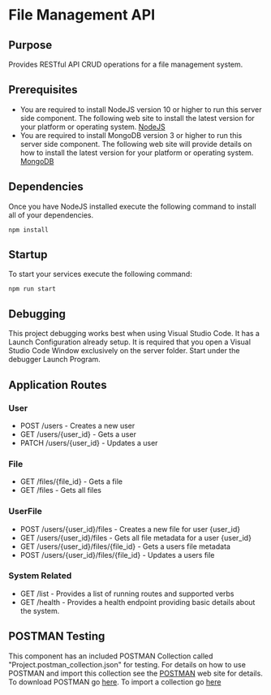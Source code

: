 # File Management API

## Purpose

Provides RESTful API CRUD operations for a file management system.

## Prerequisites

- You are required to install NodeJS version 10 or higher to run this server side component. The following web site to install the latest version for your platform or operating system. [NodeJS](https://nodejs.org/en/download/)
- You are required to install MongoDB version 3 or higher to run this server side component. The following web site will provide details on how to install the latest version for your platform or operating system. [MongoDB](https://docs.mongodb.com/manual/tutorial/install-mongodb-on-os-x/)

## Dependencies

Once you have NodeJS installed execute the following command to install all of your dependencies.

```npm install```

## Startup

To start your services execute the following command:

```npm run start```

## Debugging

This project debugging works best when using Visual Studio Code. It has a Launch Configuration already setup. It is required that you open a Visual Studio Code Window exclusively on the server folder. Start under the debugger Launch Program.

## Application Routes

### User

- POST /users - Creates a new user
- GET /users/{user_id} - Gets a user
- PATCH /users/{user_id} - Updates a user

### File

- GET /files/{file_id} - Gets a file
- GET /files - Gets all files

### UserFile

- POST /users/{user_id}/files - Creates a new file for user {user_id}
- GET /users/{user_id}/files - Gets all file metadata for a user {user_id}
- GET /users/{user_id}/files/{file_id} - Gets a users file metadata
- POST /users/{user_id}/files/{file_id} - Updates a users file

### System Related

- GET /list - Provides a list of running routes and supported verbs
- GET /health - Provides a health endpoint providing basic details about the system.

## POSTMAN Testing

This component has an included POSTMAN Collection called "Project.postman_collection.json" for testing. For details on how to use POSTMAN and import this collection see the [POSTMAN](https://www.postman.com/downloads/) web site for details. To download POSTMAN go [here](https://www.postman.com/downloads/). To import a collection go [here](https://learning.postman.com/docs/getting-started/importing-and-exporting-data/#importing-data-into-postman)
